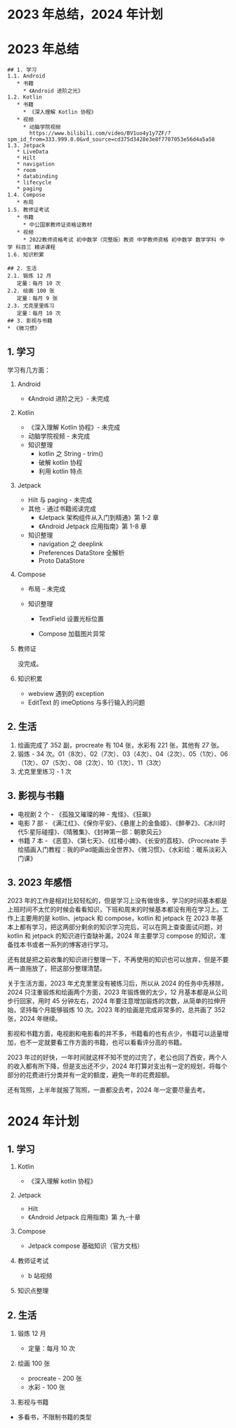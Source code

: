 # 2023 年总结，2024 年计划

# 2023 年总结

```
## 1. 学习
1.1. Android
   * 书籍
     * 《Android 进阶之光》
1.2. Kotlin
   * 书籍
     * 《深入理解 Kotlin 协程》
   * 视频
     * 动脑学院视频
       https://www.bilibili.com/video/BV1uo4y1y7ZF/?spm_id_from=333.999.0.0&vd_source=cd375d3428e3e8f7707053e56d4a5a58
1.3. Jetpack
   * LiveData
   * Hilt
   * navigation
   * room
   * databinding
   * lifecycle
   * paging
1.4. Compose
   * 布局
1.5. 教师证考试
   * 书籍
     * 中公国家教师证资格证教材
   * 视频
     * 2022教师资格考试 初中数学（完整版）教资 中学教师资格 初中数学 数学学科 中学 科目三 精讲课程
1.6. 知识积累

## 2. 生活
2.1. 锻炼 12 月
   定量：每月 10 次
2.2. 绘画 100 张
   定量：每月 9 张
2.3. 尤克里里练习
   定量：每月 10 次
## 3. 影视与书籍
* 《微习惯》
```

## 1. 学习

学习有几方面：

1. Android

   * 《Android 进阶之光》- 未完成
   
2. Kotlin

   * 《深入理解 Kotlin 协程》- 未完成
   * 动脑学院视频 - 未完成
   * 知识整理
     * kotlin 之 String - trim()
     * 破解 kotlin 协程
     * 利用 kotlin 特点

3. Jetpack

   * Hilt 与 paging - 未完成
   * 其他  - 通过书籍阅读完成
     * 《Jetpack 架构组件从入门到精通》第 1-2 章
     * 《Android Jetpack 应用指南》第 1-8 章
   * 知识整理
     * navigation 之 deeplink
     * Preferences DataStore 全解析
     * Proto DataStore

4. Compose

   * 布局 - 未完成
   
   * 知识整理
   
     * TextField 设置光标位置
   
     * Compose 加载图片异常

5. 教师证

   没完成。

6. 知识积累

   * webview 遇到的 exception
   * EditText 的 imeOptions 与多行输入的问题

## 2. 生活

1. 绘画完成了 352 副，procreate 有 104 张，水彩有 221 张，其他有 27 张。
2. 锻炼 - 34 次。01（8次）、02（7次）、03（4次）、04（2次）、05（1次）、06（1次）、07（5次）、08（2次）、10（1次）、11（3次）
3. 尤克里里练习 - 1 次

## 3. 影视与书籍

* 电视剧 2 个 - 《孤独又璀璨的神 - 鬼怪》、《狂飙》
* 电影 7 部 - 《满江红》、《保你平安》、《悬崖上的金鱼姬》、《醉拳2》、《冰川时代5:星际碰撞》、《晴雅集》、《封神第一部：朝歌风云》
* 书籍 7 本 - 《恶意》、《第七天》、《红楼小婢》、《长安的荔枝》、《Procreate 手绘插画入门教程：我的iPad能画出全世界》、《微习惯》、《水彩绘：暖系淡彩入门课》

## 3. 2023 年感悟

2023 年的工作是相对比较轻松的，但是学习上没有做很多，学习的时间基本都是上班时间不太忙的时候会看看知识，下班和周末的时候基本都没有用在学习上。工作上主要用的是 kotlin、jetpack 和 compose，kotlin 和 jetpack 在 2023 年基本上都有学习，把这两部分剩余的知识学习完后，可以在网上查查面试问题，对 kotlin 和 jetpack 的知识进行查缺补漏，2024 年主要学习 compose 的知识，准备找本书或者一系列的博客进行学习。

还有就是把之前收集的知识进行整理一下，不再使用的知识也可以放弃，但是不要再一直拖放了，把这部分整理清楚。

关于生活方面，2023 年尤克里里没有被练习后，所以从 2024 的任务中先移除，2024 只注重锻炼和绘画两个方面，2023 年锻炼做的太少，12 月基本都是从公司步行回家，用时 45 分钟左右，2024 年要注意增加锻炼的次数，从简单的拉伸开始，坚持每个月能够锻炼 10 次。2023 年的绘画是完成非常多的，总共画了 352 张，2024 年继续。

影视和书籍方面，电视剧和电影看的并不多，书籍看的也有点少，书籍可以适量增加，也不一定就要看工作方面的书籍，也可以看看评分高的书籍。

2023 年过的好快，一年时间就这样不知不觉的过完了，老公也回了西安，两个人的收入都有所下降，但是支出还不少，2024 年打算对支出有一定的规划，将每个部分的花费进行分类并有一定的额度，避免一年的花费超额。

还有驾照，上半年就报了驾照，一直都没去考，2024 年一定要尽量去考。

# 2024 年计划

## 1. 学习

1. Kotlin

   * 《深入理解 kotlin 协程》

2. Jetpack

   * Hilt
   * 《Android Jetpack 应用指南》第 九-十章
3. Compose

   * Jetpack compose 基础知识（官方文档）
4. 教师证考试
   * b 站视频
5. 知识点整理

## 2. 生活

1. 锻炼 12 月

   * 定量：每月 10 次
2. 绘画 100 张

   * procreate - 200 张
   * 水彩 - 100 张
2. 影视与书籍
* 多看书，不限制书籍的类型

